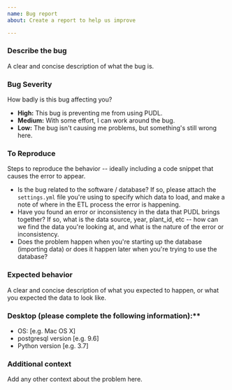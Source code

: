 ```yaml
---
name: Bug report
about: Create a report to help us improve

---
```


### Describe the bug
A clear and concise description of what the bug is.

### Bug Severity
How badly is this bug affecting you?
 - **High:** This bug is preventing me from using PUDL.
 - **Medium:** With some effort, I can work around the bug.
 - **Low:** The bug isn't causing me problems, but something's still wrong here.

### To Reproduce
Steps to reproduce the behavior -- ideally including a code snippet that causes the error to appear.
 - Is the bug related to the software / database? If so, please attach the `settings.yml` file you're using to specify which data to load, and make a note of where in the ETL process the error is happening. 
 - Have you found an error or inconsistency in the data that PUDL brings together? If so, what is the data source, year, plant_id, etc -- how can we find the data you're looking at, and what is the nature of the error or inconsistency.
 - Does the problem happen when you're starting up the database (importing data) or does it happen later when you're trying to use the database?

### Expected behavior
A clear and concise description of what you expected to happen, or what you expected the data to look like.

### Desktop (please complete the following information):**
 - OS: [e.g. Mac OS X]
 - postgresql version [e.g. 9.6]
 - Python version [e.g. 3.7]

### Additional context
Add any other context about the problem here.
